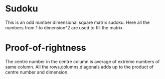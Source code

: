 # Sudoku

  This is an odd number dimensional square matrix sudoku. Here all the numbers from 1 to dimension^2 are used to fill the matrix.

# Proof-of-rightness

  The centre number in the centre column is average of extreme numbers of same column. All the rows,columns,diagonals adds up to the product of centre number and dimension.
